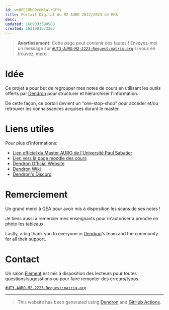 ```yaml
---
id: wn8PE1RhG0znK1alrGFYv
title: Portail Digital du M2 AURO 2022/2023 de RKA
desc: ''
updated: 1669033598588
created: 1631901573363
---
```


> **Avertissement:**
Cette page peut contenir des fautes ! Envoyez-moi un message sur [`#UT3-AURO-M2-2223-Request:matrix.org`](https://matrix.to/#/#UT3-AURO-M2-2223-Request:matrix.org) si vous en trouvez, merci.

# Idée

Ce projet a pour but de regrouper mes notes de cours en utilisant les outils offerts par [Dendron](dendron.so) pour structurer et hiérarchiser l'information.

De cette façon, ce portail devient un "one-stop-shop" pour accéder et/ou retrouver les connaissances acquises durant le master.

# Liens utiles

Pour plus d'informations:
- [Lien officiel du Master AURO de l'Université Paul Sabatier](https://www.univ-tlse3.fr/master-parcours-automatique-et-robotique-auro)
- [Lien vers la page moodle des cours](https://moodle.univ-tlse3.fr/course/index.php?categoryid=1269)
- [Dendron Official Website](dendron.so)
- [Dendron Wiki](https://wiki.dendron.so/)
- [Dendron's Discord](https://discord.com/invite/xrKTUStHNZ)



# Remerciement

Un grand merci à GEA pour avoir mis à disposition les scans de ses notes !

Je tiens aussi à remercier mes enseignants pour m'autoriser à prendre en photo les tableaux.

Lastly, a big thank you to everyone in [Dendron](dendron.so)'s team and the community for all their support.

# Contact

Un salon [Element](https://element.io/) est mis à disposition des lecteurs pour toutes questions/sugesstions ou pour faire remonter des erreurs/typos.


[`#UT3-AURO-M2-2223-Request:matrix.org`](https://matrix.to/#/#UT3-AURO-M2-2223-Request:matrix.org)

---

> This website has been generated using [Dendron](dendron.so) and [GitHub Actions](https://github.com/features/actions).

